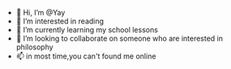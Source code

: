 - 👋 Hi, I’m @Yay
- 👀 I’m interested in reading
- 🌱 I’m currently learning my school lessons
- 💞️ I’m looking to collaborate on someone who are interested in philosophy
- 📫 in most time,you can't found me online

<!---
Yay is a ✨ special ✨ repository because its `README.md` (this file) appears on your GitHub profile.
You can click the Preview link to take a look at your changes.
--->

